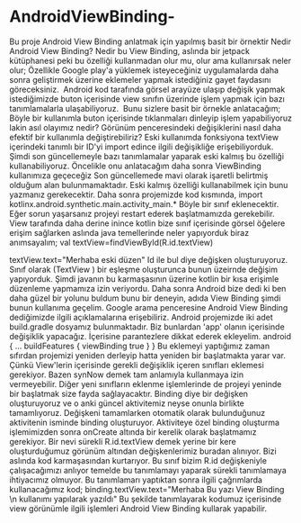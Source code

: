 # AndroidViewBinding-
Bu proje Android View Binding anlatmak için yapılmış basit bir örnektir
Nedir Android View Binding?
Nedir bu View Binding, aslında bir jetpack kütüphanesi peki bu özelliği kullanmadan olur mu, olur ama kullanırsak neler olur;
Özellikle Google play'a yüklemek isteyeceğiniz uygulamalarda daha sonra geliştirmek üzerine eklemeler yapmak istediğiniz gayet faydasını göreceksiniz. 
Android kod tarafında görsel arayüze ulaşıp değişik yapmak istediğimizde buton içerisinde view sınıfın üzerinde işlem yapmak için bazı tanımlamalarla ulaşabiliyoruz. 
Bunu sizlere basit bir örnekle anlatacağım;
Böyle bir kullanımla buton içerisinde tıklanmaları dinleyip işlem yapabiliyoruz lakin asıl olayımız nedir? Görünüm penceresindeki değişiklerini nasıl daha efektif bir kullanımla değiştirebiliriz?
Eski kullanımda fonksiyona textView içerindeki tanımlı bir ID'yi import edince ilgili değişikliğe erişebiliyorduk. Şimdi son güncellemeyle bazı tanımlamalar yaparak eski kalmış bu özelliği kullanabiliyoruz. Öncelikle onu anlatacağım daha sonra ViewBinding kullanımıza geçeceğiz
Son güncellemede mavi olarak işaretli belirtmiş olduğum alan bulunmamaktadır. Eski kalmış özelliği kullanabilmek için bunu yazmanız gerekecektir.
Daha sonra projemizde kod kısmında,
import kotlinx.android.synthetic.main.activity_main.*
Böyle bir sınıf eklenecektir. Eğer sorun yaşarsanız projeyi restart ederek başlatmamızda gerekebilir.
View tarafında daha derine inince kotlin bize sınıf içerisinde görsel öğelere erişim sağlarken aslında java temellerinde neler yapıyorduk biraz anımsayalım;
val textView=findViewById<TextView>(R.id.textView)

textView.text="Merhaba eski düzen"
Id ile bul diye değişken oluşturuyoruz. Sınıf olarak (TextView ) bir eşleşme oluşturunca bunun üzeirnde değişim yapıyorduk.
Şimdi javanın bu karmaşasının üzerine kotlin bir kısa erişimle düzenleme yapmamıza izin veriyordu. Daha sonra Android bize dedi ki ben daha güzel bir yolunu buldum bunu bir deneyin, adıda View Binding şimdi bunun kullanıma geçelim.
Google arama penceresine Android View Binding dediğimizde ilgili açıklamalarına erişebiliriz. Android projemizde iki adet build.gradle dosyamız bulunmaktadır. Biz bunlardan 'app' olanın içerisinde değişiklik yapacağız. İçerisine parantezlere dikkat ederek ekleyelim.
android {
    ...
    buildFeatures {
        viewBinding true
    }
}
Bu eklemeyi yaptığımız zaman sıfırdan projemizi yeniden derleyip hatta yeniden bir başlatmakta yarar var. Çünkü View'lerin içerisinde gerekli değişiklik içeren sınıfları eklemesi gerekiyor. Bazen synNow demek tam anlamıyla kullanmaya izin vermeyebilir. Diğer yeni sınıfların eklenme işlemlerinde de projeyi yeninde bir başlatmak size fayda sağlayacaktır.
Binding diye bir değişken oluşturuyoruz ve o anki güncel aktivitemiz neyse onunla birlikte tamamlıyoruz. Değişkeni tamamlarken otomatik olarak bulunduğunuz aktivitenin isminde binding oluşturuyor. Aktiviteye özel binding oluşturma işlemimizden sonra onCreate altında bir kerelik olarak başlatmamız gerekiyor. Bir nevi sürekli R.id.textView demek yerine bir kere oluşturduğumuz görünüm altından değişkenlerimiz buradan alınıyor. Bizi aslında kod karmaşasından kurtarıyor. Bu sınıf bizim R.id değişkeniyle çalışacağımızı anlıyor temelde bu tanımlamayı yaparak sürekli tanımlamaya ihtiyacımız olmuyor.
Bu tanımlamarı yaptıktan sonra ilgili çağrımlarda kullanacağımız kod;
binding.textView.text="Merhaba Bu yazı View Binding \n kullanımı yapılarak yazıldı"
Bu şekilde tanımlayarak kodumuz içerisinde view görünümle ilgili işlemleri Android View Binding kullarak yapabilir.

